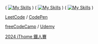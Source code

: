 ( [![My Skills](https://skillicons.dev/icons?i=js,html,css)](https://skillicons.dev) ) ( [![My Skills](https://skillicons.dev/icons?i=py,django)](https://skillicons.dev) ) ( [![My Skills](https://skillicons.dev/icons?i=git)](https://skillicons.dev) )

[LeetCode](https://leetcode.com/u/RDNNN/) / [CodePen](https://codepen.io/RDNNNNN)

[freeCodeCamp](https://www.freecodecamp.org/RDNNN) / [Udemy](https://www.udemy.com/user/ma-yu-deng/)

[2024 iThome 鐵人賽](https://ithelp.ithome.com.tw/users/20168290/ironman/7118)
